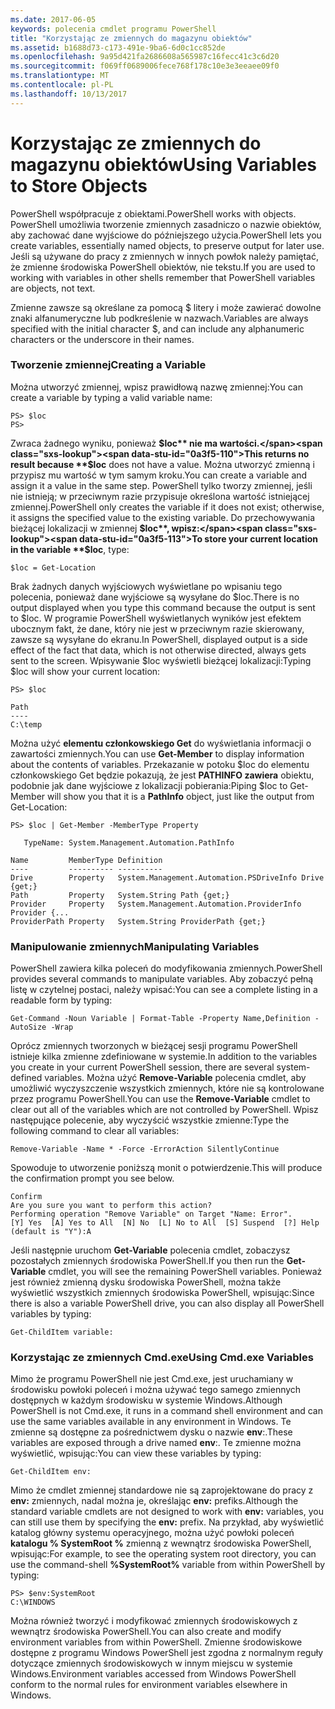 ```yaml
---
ms.date: 2017-06-05
keywords: polecenia cmdlet programu PowerShell
title: "Korzystając ze zmiennych do magazynu obiektów"
ms.assetid: b1688d73-c173-491e-9ba6-6d0c1cc852de
ms.openlocfilehash: 9a95d421fa2686608a565987c16fecc41c3c6d20
ms.sourcegitcommit: f069ff0689006fece768f178c10e3e3eeaee09f0
ms.translationtype: MT
ms.contentlocale: pl-PL
ms.lasthandoff: 10/13/2017
---
```

# <a name="using-variables-to-store-objects"></a><span data-ttu-id="0a3f5-103">Korzystając ze zmiennych do magazynu obiektów</span><span class="sxs-lookup"><span data-stu-id="0a3f5-103">Using Variables to Store Objects</span></span>
<span data-ttu-id="0a3f5-104">PowerShell współpracuje z obiektami.</span><span class="sxs-lookup"><span data-stu-id="0a3f5-104">PowerShell works with objects.</span></span> <span data-ttu-id="0a3f5-105">PowerShell umożliwia tworzenie zmiennych zasadniczo o nazwie obiektów, aby zachować dane wyjściowe do późniejszego użycia.</span><span class="sxs-lookup"><span data-stu-id="0a3f5-105">PowerShell lets you create variables, essentially named objects, to preserve output for later use.</span></span> <span data-ttu-id="0a3f5-106">Jeśli są używane do pracy z zmiennych w innych powłok należy pamiętać, że zmienne środowiska PowerShell obiektów, nie tekstu.</span><span class="sxs-lookup"><span data-stu-id="0a3f5-106">If you are used to working with variables in other shells remember that PowerShell variables are objects, not text.</span></span>

<span data-ttu-id="0a3f5-107">Zmienne zawsze są określane za pomocą $ litery i może zawierać dowolne znaki alfanumeryczne lub podkreślenie w nazwach.</span><span class="sxs-lookup"><span data-stu-id="0a3f5-107">Variables are always specified with the initial character $, and can include any alphanumeric characters or the underscore in their names.</span></span>

### <a name="creating-a-variable"></a><span data-ttu-id="0a3f5-108">Tworzenie zmiennej</span><span class="sxs-lookup"><span data-stu-id="0a3f5-108">Creating a Variable</span></span>
<span data-ttu-id="0a3f5-109">Można utworzyć zmiennej, wpisz prawidłową nazwę zmiennej:</span><span class="sxs-lookup"><span data-stu-id="0a3f5-109">You can create a variable by typing a valid variable name:</span></span>

```
PS> $loc
PS>
```

<span data-ttu-id="0a3f5-110">Zwraca żadnego wyniku, ponieważ **$loc** nie ma wartości.</span><span class="sxs-lookup"><span data-stu-id="0a3f5-110">This returns no result because **$loc** does not have a value.</span></span> <span data-ttu-id="0a3f5-111">Można utworzyć zmienną i przypisz mu wartość w tym samym kroku.</span><span class="sxs-lookup"><span data-stu-id="0a3f5-111">You can create a variable and assign it a value in the same step.</span></span> <span data-ttu-id="0a3f5-112">PowerShell tylko tworzy zmiennej, jeśli nie istnieją; w przeciwnym razie przypisuje określona wartość istniejącej zmiennej.</span><span class="sxs-lookup"><span data-stu-id="0a3f5-112">PowerShell only creates the variable if it does not exist; otherwise, it assigns the specified value to the existing variable.</span></span> <span data-ttu-id="0a3f5-113">Do przechowywania bieżącej lokalizacji w zmiennej **$loc**, wpisz:</span><span class="sxs-lookup"><span data-stu-id="0a3f5-113">To store your current location in the variable **$loc**, type:</span></span>

```
$loc = Get-Location
```

<span data-ttu-id="0a3f5-114">Brak żadnych danych wyjściowych wyświetlane po wpisaniu tego polecenia, ponieważ dane wyjściowe są wysyłane do $loc.</span><span class="sxs-lookup"><span data-stu-id="0a3f5-114">There is no output displayed when you type this command because the output is sent to $loc.</span></span> <span data-ttu-id="0a3f5-115">W programie PowerShell wyświetlanych wyników jest efektem ubocznym fakt, że dane, który nie jest w przeciwnym razie skierowany, zawsze są wysyłane do ekranu.</span><span class="sxs-lookup"><span data-stu-id="0a3f5-115">In PowerShell, displayed output is a side effect of the fact that data, which is not otherwise directed, always gets sent to the screen.</span></span> <span data-ttu-id="0a3f5-116">Wpisywanie $loc wyświetli bieżącej lokalizacji:</span><span class="sxs-lookup"><span data-stu-id="0a3f5-116">Typing $loc will show your current location:</span></span>

```
PS> $loc

Path
----
C:\temp
```

<span data-ttu-id="0a3f5-117">Można użyć **elementu członkowskiego Get** do wyświetlania informacji o zawartości zmiennych.</span><span class="sxs-lookup"><span data-stu-id="0a3f5-117">You can use **Get-Member** to display information about the contents of variables.</span></span> <span data-ttu-id="0a3f5-118">Przekazanie w potoku $loc do elementu członkowskiego Get będzie pokazują, że jest **PATHINFO zawiera** obiektu, podobnie jak dane wyjściowe z lokalizacji pobierania:</span><span class="sxs-lookup"><span data-stu-id="0a3f5-118">Piping $loc to Get-Member will show you that it is a **PathInfo** object, just like the output from Get-Location:</span></span>

```
PS> $loc | Get-Member -MemberType Property

   TypeName: System.Management.Automation.PathInfo

Name         MemberType Definition
----         ---------- ----------
Drive        Property   System.Management.Automation.PSDriveInfo Drive {get;}
Path         Property   System.String Path {get;}
Provider     Property   System.Management.Automation.ProviderInfo Provider {...
ProviderPath Property   System.String ProviderPath {get;}
```

### <a name="manipulating-variables"></a><span data-ttu-id="0a3f5-119">Manipulowanie zmiennych</span><span class="sxs-lookup"><span data-stu-id="0a3f5-119">Manipulating Variables</span></span>
<span data-ttu-id="0a3f5-120">PowerShell zawiera kilka poleceń do modyfikowania zmiennych.</span><span class="sxs-lookup"><span data-stu-id="0a3f5-120">PowerShell provides several commands to manipulate variables.</span></span> <span data-ttu-id="0a3f5-121">Aby zobaczyć pełną listę w czytelnej postaci, należy wpisać:</span><span class="sxs-lookup"><span data-stu-id="0a3f5-121">You can see a complete listing in a readable form by typing:</span></span>

```
Get-Command -Noun Variable | Format-Table -Property Name,Definition -AutoSize -Wrap
```

<span data-ttu-id="0a3f5-122">Oprócz zmiennych tworzonych w bieżącej sesji programu PowerShell istnieje kilka zmienne zdefiniowane w systemie.</span><span class="sxs-lookup"><span data-stu-id="0a3f5-122">In addition to the variables you create in your current PowerShell session, there are several system-defined variables.</span></span> <span data-ttu-id="0a3f5-123">Można użyć **Remove-Variable** polecenia cmdlet, aby umożliwić wyczyszczenie wszystkich zmiennych, które nie są kontrolowane przez programu PowerShell.</span><span class="sxs-lookup"><span data-stu-id="0a3f5-123">You can use the **Remove-Variable** cmdlet to clear out all of the variables which are not controlled by PowerShell.</span></span> <span data-ttu-id="0a3f5-124">Wpisz następujące polecenie, aby wyczyścić wszystkie zmienne:</span><span class="sxs-lookup"><span data-stu-id="0a3f5-124">Type the following command to clear all variables:</span></span>

```
Remove-Variable -Name * -Force -ErrorAction SilentlyContinue
```

<span data-ttu-id="0a3f5-125">Spowoduje to utworzenie poniższą monit o potwierdzenie.</span><span class="sxs-lookup"><span data-stu-id="0a3f5-125">This will produce the confirmation prompt you see below.</span></span>

```
Confirm
Are you sure you want to perform this action?
Performing operation "Remove Variable" on Target "Name: Error".
[Y] Yes  [A] Yes to All  [N] No  [L] No to All  [S] Suspend  [?] Help
(default is "Y"):A
```

<span data-ttu-id="0a3f5-126">Jeśli następnie uruchom **Get-Variable** polecenia cmdlet, zobaczysz pozostałych zmiennych środowiska PowerShell.</span><span class="sxs-lookup"><span data-stu-id="0a3f5-126">If you then run the **Get-Variable** cmdlet, you will see the remaining PowerShell variables.</span></span> <span data-ttu-id="0a3f5-127">Ponieważ jest również zmienną dysku środowiska PowerShell, można także wyświetlić wszystkich zmiennych środowiska PowerShell, wpisując:</span><span class="sxs-lookup"><span data-stu-id="0a3f5-127">Since there is also a variable PowerShell drive, you can also display all PowerShell variables by typing:</span></span>

```
Get-ChildItem variable:
```

### <a name="using-cmdexe-variables"></a><span data-ttu-id="0a3f5-128">Korzystając ze zmiennych Cmd.exe</span><span class="sxs-lookup"><span data-stu-id="0a3f5-128">Using Cmd.exe Variables</span></span>
<span data-ttu-id="0a3f5-129">Mimo że programu PowerShell nie jest Cmd.exe, jest uruchamiany w środowisku powłoki poleceń i można używać tego samego zmiennych dostępnych w każdym środowisku w systemie Windows.</span><span class="sxs-lookup"><span data-stu-id="0a3f5-129">Although PowerShell is not Cmd.exe, it runs in a command shell environment and can use the same variables available in any environment in Windows.</span></span> <span data-ttu-id="0a3f5-130">Te zmienne są dostępne za pośrednictwem dysku o nazwie **env**:.</span><span class="sxs-lookup"><span data-stu-id="0a3f5-130">These variables are exposed through a drive named **env**:.</span></span> <span data-ttu-id="0a3f5-131">Te zmienne można wyświetlić, wpisując:</span><span class="sxs-lookup"><span data-stu-id="0a3f5-131">You can view these variables by typing:</span></span>

```
Get-ChildItem env:
```

<span data-ttu-id="0a3f5-132">Mimo że cmdlet zmiennej standardowe nie są zaprojektowane do pracy z **env:** zmiennych, nadal można je, określając **env:** prefiks.</span><span class="sxs-lookup"><span data-stu-id="0a3f5-132">Although the standard variable cmdlets are not designed to work with **env:** variables, you can still use them by specifying the **env:** prefix.</span></span> <span data-ttu-id="0a3f5-133">Na przykład, aby wyświetlić katalog główny systemu operacyjnego, można użyć powłoki poleceń **katalogu % SystemRoot %** zmienną z wewnątrz środowiska PowerShell, wpisując:</span><span class="sxs-lookup"><span data-stu-id="0a3f5-133">For example, to see the operating system root directory, you can use the command-shell **%SystemRoot%** variable from within PowerShell by typing:</span></span>

```
PS> $env:SystemRoot
C:\WINDOWS
```

<span data-ttu-id="0a3f5-134">Można również tworzyć i modyfikować zmiennych środowiskowych z wewnątrz środowiska PowerShell.</span><span class="sxs-lookup"><span data-stu-id="0a3f5-134">You can also create and modify environment variables from within PowerShell.</span></span> <span data-ttu-id="0a3f5-135">Zmienne środowiskowe dostępne z programu Windows PowerShell jest zgodna z normalnym reguły dotyczące zmiennych środowiskowych w innym miejscu w systemie Windows.</span><span class="sxs-lookup"><span data-stu-id="0a3f5-135">Environment variables accessed from Windows PowerShell conform to the normal rules for environment variables elsewhere in Windows.</span></span>

